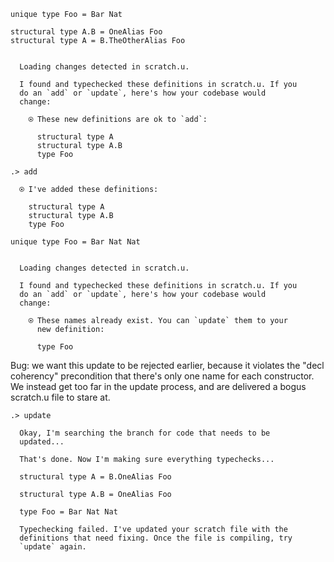```unison
unique type Foo = Bar Nat

structural type A.B = OneAlias Foo
structural type A = B.TheOtherAlias Foo
```

```ucm

  Loading changes detected in scratch.u.

  I found and typechecked these definitions in scratch.u. If you
  do an `add` or `update`, here's how your codebase would
  change:
  
    ⍟ These new definitions are ok to `add`:
    
      structural type A
      structural type A.B
      type Foo

```
```ucm
.> add

  ⍟ I've added these definitions:
  
    structural type A
    structural type A.B
    type Foo

```
```unison
unique type Foo = Bar Nat Nat
```

```ucm

  Loading changes detected in scratch.u.

  I found and typechecked these definitions in scratch.u. If you
  do an `add` or `update`, here's how your codebase would
  change:
  
    ⍟ These names already exist. You can `update` them to your
      new definition:
    
      type Foo

```
Bug: we want this update to be rejected earlier, because it violates the "decl coherency" precondition that there's
only one name for each constructor. We instead get too far in the update process, and are delivered a bogus scratch.u
file to stare at.

```ucm
.> update

  Okay, I'm searching the branch for code that needs to be
  updated...

  That's done. Now I'm making sure everything typechecks...

  structural type A = B.OneAlias Foo
  
  structural type A.B = OneAlias Foo
  
  type Foo = Bar Nat Nat

  Typechecking failed. I've updated your scratch file with the
  definitions that need fixing. Once the file is compiling, try
  `update` again.

```
